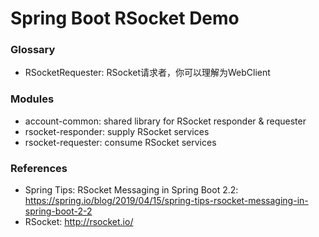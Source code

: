 Spring Boot RSocket Demo
========================

### Glossary

* RSocketRequester: RSocket请求者，你可以理解为WebClient

### Modules

* account-common: shared library for RSocket responder & requester
* rsocket-responder: supply RSocket services
* rsocket-requester: consume RSocket services

### References

* Spring Tips: RSocket Messaging in Spring Boot 2.2: https://spring.io/blog/2019/04/15/spring-tips-rsocket-messaging-in-spring-boot-2-2
* RSocket: http://rsocket.io/
